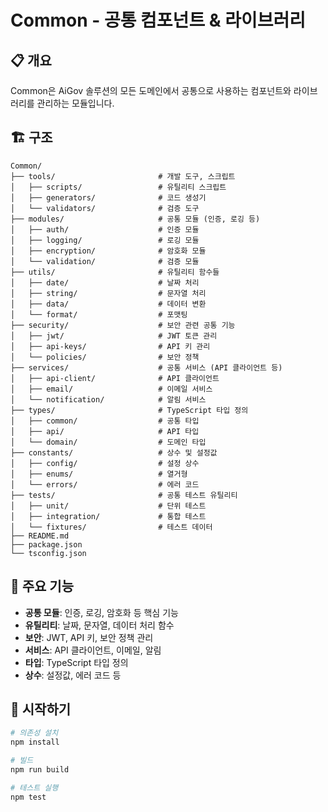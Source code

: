 # Common - 공통 컴포넌트 & 라이브러리

## 📋 개요
Common은 AiGov 솔루션의 모든 도메인에서 공통으로 사용하는 컴포넌트와 라이브러리를 관리하는 모듈입니다.

## 🏗️ 구조
```
Common/
├── tools/                       # 개발 도구, 스크립트
│   ├── scripts/                 # 유틸리티 스크립트
│   ├── generators/              # 코드 생성기
│   └── validators/              # 검증 도구
├── modules/                     # 공통 모듈 (인증, 로깅 등)
│   ├── auth/                    # 인증 모듈
│   ├── logging/                 # 로깅 모듈
│   ├── encryption/              # 암호화 모듈
│   └── validation/              # 검증 모듈
├── utils/                       # 유틸리티 함수들
│   ├── date/                    # 날짜 처리
│   ├── string/                  # 문자열 처리
│   ├── data/                    # 데이터 변환
│   └── format/                  # 포맷팅
├── security/                    # 보안 관련 공통 기능
│   ├── jwt/                     # JWT 토큰 관리
│   ├── api-keys/                # API 키 관리
│   └── policies/                # 보안 정책
├── services/                    # 공통 서비스 (API 클라이언트 등)
│   ├── api-client/              # API 클라이언트
│   ├── email/                   # 이메일 서비스
│   └── notification/            # 알림 서비스
├── types/                       # TypeScript 타입 정의
│   ├── common/                  # 공통 타입
│   ├── api/                     # API 타입
│   └── domain/                  # 도메인 타입
├── constants/                   # 상수 및 설정값
│   ├── config/                  # 설정 상수
│   ├── enums/                   # 열거형
│   └── errors/                  # 에러 코드
├── tests/                       # 공통 테스트 유틸리티
│   ├── unit/                    # 단위 테스트
│   ├── integration/             # 통합 테스트
│   └── fixtures/                # 테스트 데이터
├── README.md
├── package.json
└── tsconfig.json
```

## 🎯 주요 기능
- **공통 모듈**: 인증, 로깅, 암호화 등 핵심 기능
- **유틸리티**: 날짜, 문자열, 데이터 처리 함수
- **보안**: JWT, API 키, 보안 정책 관리
- **서비스**: API 클라이언트, 이메일, 알림
- **타입**: TypeScript 타입 정의
- **상수**: 설정값, 에러 코드 등

## 🚀 시작하기
```bash
# 의존성 설치
npm install

# 빌드
npm run build

# 테스트 실행
npm test
```
